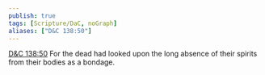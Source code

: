 ```yaml
---
publish: true
tags: [Scripture/DaC, noGraph]
aliases: ["D&C 138:50"]
---
```

[D&C 138:50](https://churchofjesuschrist.org/study/scriptures/dc-testament/dc/138?lang=eng&id=p50#p50) For the dead had looked upon the long absence of their spirits from their bodies as a bondage.
